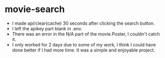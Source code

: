 # movie-search

- I made api/clear(cache) 30 seconds after clicking the search button.
- I left the apikey part blank in .env.
- There was an error in the N/A part of the movie.Poster, I couldn't catch it. 
- I only worked for 2 days due to some of my work, I think I could have done better if I had more time. It was a simple and enjoyable project.